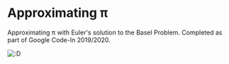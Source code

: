 # Approximating π
Approximating π with Euler's solution to the Basel Problem. Completed as part of Google Code-In 2019/2020.

![:D](https://github.com/j-seal/calculatingPi/blob/master/jseal_pi_approx.gif)
